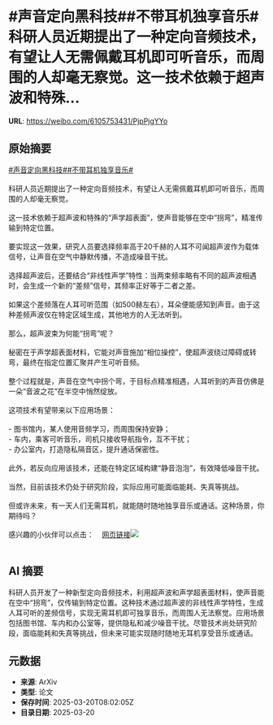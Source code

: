 # #声音定向黑科技##不带耳机独享音乐#科研人员近期提出了一种定向音频技术，有望让人无需佩戴耳机即可听音乐，而周围的人却毫无察觉。这一技术依赖于超声波和特殊...

**URL**: https://weibo.com/6105753431/PjpPjgYYo

## 原始摘要

<a href="https://m.weibo.cn/search?containerid=231522type%3D1%26t%3D10%26q%3D%23%E5%A3%B0%E9%9F%B3%E5%AE%9A%E5%90%91%E9%BB%91%E7%A7%91%E6%8A%80%23&amp;extparam=%23%E5%A3%B0%E9%9F%B3%E5%AE%9A%E5%90%91%E9%BB%91%E7%A7%91%E6%8A%80%23" data-hide=""><span class="surl-text">#声音定向黑科技#</span></a><a href="https://m.weibo.cn/search?containerid=231522type%3D1%26t%3D10%26q%3D%23%E4%B8%8D%E5%B8%A6%E8%80%B3%E6%9C%BA%E7%8B%AC%E4%BA%AB%E9%9F%B3%E4%B9%90%23&amp;extparam=%23%E4%B8%8D%E5%B8%A6%E8%80%B3%E6%9C%BA%E7%8B%AC%E4%BA%AB%E9%9F%B3%E4%B9%90%23" data-hide=""><span class="surl-text">#不带耳机独享音乐#</span></a><br><br>科研人员近期提出了一种定向音频技术，有望让人无需佩戴耳机即可听音乐，而周围的人却毫无察觉。<br><br>这一技术依赖于超声波和特殊的“声学超表面”，使声音能够在空中“拐弯”，精准传输到特定位置。<br><br>要实现这一效果，研究人员要选择频率高于20千赫的人耳不可闻超声波作为载体信号，让声音在空气中静默传播，不造成噪音干扰。<br><br>选择超声波后，还要结合“非线性声学”特性：当两束频率略有不同的超声波相遇时，会生成一个新的“差频”信号，其频率正好等于二者之差。<br><br>如果这个差频落在人耳可听范围（如500赫左右），耳朵便能感知到声音。由于这种差频声波仅在特定区域生成，其他地方的人无法听到。<br><br>那么，超声波束为何能“拐弯”呢？<br><br>秘密在于声学超表面材料，它能对声音施加“相位操控”，使超声波绕过障碍或转弯，最终在指定位置汇聚并产生可听音频。<br><br>整个过程就是，声音在空气中拐个弯，于目标点精准相遇，人耳听到的声音仿佛是一朵“音波之花”在半空中悄然绽放。<br><br>这项技术有望带来以下应用场景：<br><br>- 图书馆内，某人使用音频学习，而周围保持安静；<br>- 车内，乘客可听音乐，司机只接收导航指令，互不干扰；<br>- 办公室内，打造隐私隔音区，提升通话保密性。<br><br>此外，若反向应用该技术，还能在特定区域构建“静音泡泡”，有效降低噪音干扰。<br><br>当然，目前该技术仍处于研究阶段，实际应用可能面临能耗、失真等挑战。<br><br>但或许未来，有一天人们无需耳机，就能随时随地独享音乐或通话。这种场景，你期待吗？<br><br>感兴趣的小伙伴可以点击：<a href="https://weibo.cn/sinaurl?u=https%3A%2F%2Ftheconversation.com%2Fresearchers-created-sound-that-can-bend-itself-through-space-reaching-only-your-ear-in-a-crowd-252266" data-hide=""><span class="url-icon"><img style="width: 1rem;height: 1rem" src="https://h5.sinaimg.cn/upload/2015/09/25/3/timeline_card_small_web_default.png" referrerpolicy="no-referrer"></span><span class="surl-text">网页链接</span></a><img style="" src="https://tvax3.sinaimg.cn/large/006Fd7o3gy1hznen8c6z6j30zk0mmdrh.jpg" referrerpolicy="no-referrer"><br><br>

## AI 摘要

科研人员开发了一种新型定向音频技术，利用超声波和声学超表面材料，使声音能在空中“拐弯”，仅传输到特定位置。这种技术通过超声波的非线性声学特性，生成人耳可听的差频信号，实现无需耳机即可独享音乐，而周围人无法察觉。应用场景包括图书馆、车内和办公室等，提供隐私和减少噪音干扰。尽管技术尚处研究阶段，面临能耗和失真等挑战，但未来可能实现随时随地无耳机享受音乐或通话。

## 元数据

- **来源**: ArXiv
- **类型**: 论文
- **保存时间**: 2025-03-20T08:02:05Z
- **目录日期**: 2025-03-20
